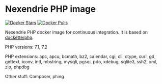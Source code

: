 Nexendrie PHP image
===================

[![Docker Stars](https://img.shields.io/docker/stars/nexendrie/php.svg?style=flat)](https://hub.docker.com/r/nexendrie/php/)
[![Docker Pulls](https://img.shields.io/docker/pulls/nexendrie/php.svg?style=flat)](https://hub.docker.com/r/nexendrie/php/)

Nexendrie PHP docker image for continuous integration. It is based on [dockette/php](https://github.com/dockette/php).

PHP versions: 7.1, 7.2

PHP extensions: apc, apcu, bcmath, bz2, calendar, cgi, cli, ctype, curl, gd, gettext, iconv, intl, mbstring, mysqli, pgsql, pdo, xdebug, sqlite3, ssh2, xml, zip, phpdbg

Other stuff: Composer, phing
